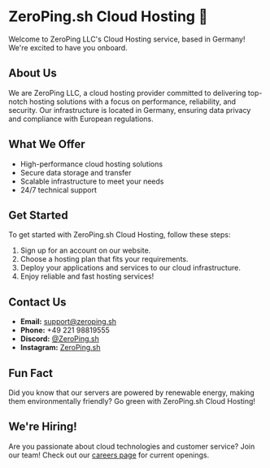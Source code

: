 # ZeroPing.sh Cloud Hosting 🚀

Welcome to ZeroPing LLC's Cloud Hosting service, based in Germany! We're excited to have you onboard.

## About Us
We are ZeroPing LLC, a cloud hosting provider committed to delivering top-notch hosting solutions with a focus on performance, reliability, and security. Our infrastructure is located in Germany, ensuring data privacy and compliance with European regulations.

## What We Offer
- High-performance cloud hosting solutions
- Secure data storage and transfer
- Scalable infrastructure to meet your needs
- 24/7 technical support

## Get Started
To get started with ZeroPing.sh Cloud Hosting, follow these steps:
1. Sign up for an account on our website.
2. Choose a hosting plan that fits your requirements.
3. Deploy your applications and services to our cloud infrastructure.
4. Enjoy reliable and fast hosting services!

## Contact Us
- **Email:** support@zeroping.sh
- **Phone:** +49 221 98819555
- **Discord:** [@ZeroPing.sh](https://dc.zeroping.sh)
- **Instagram:** [ZeroPing.sh](https://instagram.com/zeroping.sh)

## Fun Fact
Did you know that our servers are powered by renewable energy, making them environmentally friendly? Go green with ZeroPing.sh Cloud Hosting!

## We're Hiring!
Are you passionate about cloud technologies and customer service? Join our team! Check out our [careers page](https://www.zeroping.sh/contact.php) for current openings.

